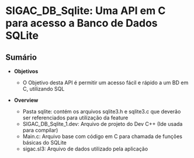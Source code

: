 # SIGAC_DB_Sqlite: Uma API em C para acesso a Banco de Dados SQLite

## Sumário

* **Objetivos** 
  - O Objetivo desta API é permitir um acesso fácil e rápido a um BD em C, utilizando SQL 


* **Overview**
  - Pasta sqlite: contém os arquivos sqlite3.h e sqlite3.c que deverão ser referenciados para utilização da feature
  - SIGAC_DB_Sqlite_1.dev: Arquivo de projeto do Dev C++ (Ide usada para compilar)
  - Main.c: Arquivo base com código em C para chamada de funções básicas do SQLite
  - sigac.sl3: Arquivo de dados utilizado pela aplicação
